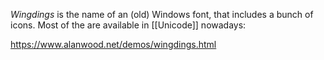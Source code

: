 _Wingdings_ is the name of an (old) Windows font, that includes a bunch of icons. Most of the are available in [[Unicode]] nowadays:

<https://www.alanwood.net/demos/wingdings.html>
